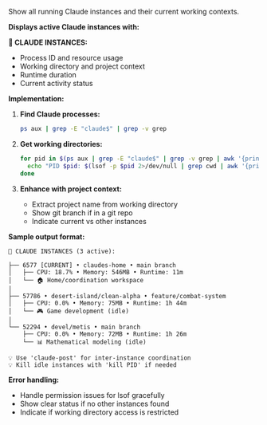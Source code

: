 Show all running Claude instances and their current working contexts.

**Displays active Claude instances with:**

**🤖 CLAUDE INSTANCES:**
- Process ID and resource usage
- Working directory and project context
- Runtime duration
- Current activity status

**Implementation:**
1. **Find Claude processes:**
   ```bash
   ps aux | grep -E "claude$" | grep -v grep
   ```

2. **Get working directories:**
   ```bash
   for pid in $(ps aux | grep -E "claude$" | grep -v grep | awk '{print $2}'); do
     echo "PID $pid: $(lsof -p $pid 2>/dev/null | grep cwd | awk '{print $9}')"
   done
   ```

3. **Enhance with project context:**
   - Extract project name from working directory
   - Show git branch if in a git repo
   - Indicate current vs other instances

**Sample output format:**
```
🤖 CLAUDE INSTANCES (3 active):

├── 6577 [CURRENT] • claudes-home • main branch
│   ├── CPU: 18.7% • Memory: 546MB • Runtime: 11m
│   └── 🏠 Home/coordination workspace
│
├── 57786 • desert-island/clean-alpha • feature/combat-system  
│   ├── CPU: 0.0% • Memory: 75MB • Runtime: 1h 44m
│   └── 🎮 Game development (idle)
│
└── 52294 • devel/metis • main branch
    ├── CPU: 0.0% • Memory: 72MB • Runtime: 1h 26m  
    └── 📊 Mathematical modeling (idle)

💡 Use 'claude-post' for inter-instance coordination
💡 Kill idle instances with 'kill PID' if needed
```

**Error handling:**
- Handle permission issues for lsof gracefully
- Show clear status if no other instances found
- Indicate if working directory access is restricted